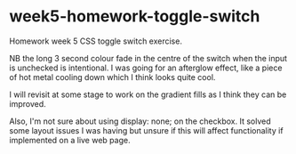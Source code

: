 # week5-homework-toggle-switch

Homework week 5 CSS toggle switch exercise.

NB the long 3 second colour fade in the centre of the switch when the input is unchecked is intentional. I was going for an afterglow effect, like a piece of hot metal
cooling down which I think looks quite cool.

I will revisit at some stage to work on the gradient fills as I think they can be improved.

Also, I'm not sure about using display: none; on the checkbox. It solved some layout issues I was having but unsure if this will affect functionality if 
implemented on a live web page.
